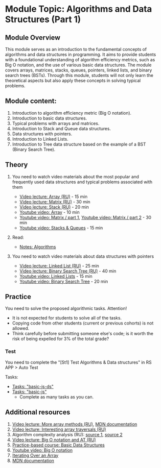 # Module Topic: Algorithms and Data Structures (Part 1)

## Module Overview

This module serves as an introduction to the fundamental concepts of algorithms and data structures in programming. It aims to provide students with a foundational understanding of algorithm efficiency metrics, such as Big O notation, and the use of various basic data structures. The module covers arrays, matrices, stacks, queues, pointers, linked lists, and binary search trees (BSTs). Through this module, students will not only learn the theoretical aspects but also apply these concepts in solving typical problems.

## Module content:

1. Introduction to algorithm efficiency metric (Big O notation).
2. Introduction to basic data structures.
3. Typical problems with arrays and matrices.
4. Introduction to Stack and Queue data structures.
5. Data structures with pointers.
6. Introduction to Linked Lists.
7. Introduction to Tree data structure based on the example of a BST (Binary Search Tree).

## Theory

1. You need to watch video materials about the most popular and frequently used data structures and typical problems associated with them
   - [Video lecture: Array (RU)](https://youtu.be/Jvm4ShU86yw) - 15 min
   - [Video lecture: Matrix (RU)](https://youtu.be/r8uHNxrfCwc) - 30 min
   - [Video lecture: Stack (RU)](https://youtu.be/TqlSlaMak8Y) - 20 min
   - [Youtube video: Array](https://youtu.be/txjmvEPlAtU?si=Y2sO3jcBcwR5NjLi) - 10 min
   - [Youtube video: Matrix / part 1](https://youtu.be/CDpJ4PIWAlE?si=jgFFSNyyZOKOiPY8), [Youtube video: Matrix / part 2](https://youtu.be/ajSXu2D2gzg?si=342sreFA-oqZcEQg) - 30 min
   - [Youtube video: Stacks & Queues](https://www.youtube.com/watch?v=1AJ4ldcH2t4) - 15 min
2. Read:
   - [Notes: Algorithms](./algorithms.md)

3. You need to watch video materials about data structures with pointers
   - [Video lecture: Linked List (RU)](https://youtu.be/NpcHTBOAId0) - 25 min
   - [Video lecture: Binary Search Tree (RU)](https://youtu.be/fnqUD4FTE5Q) - 40 min
   - [Youtube video: Linked Lists](https://www.youtube.com/watch?v=ChWWEncl76Y) - 15 min
   - [Youtube video: Binary Search Tree](https://www.youtube.com/watch?v=6JeuJRqKJrI) - 20 min

## Practice

You need to solve the proposed algorithmic tasks.
Attention!

- It is not expected for students to solve all of the tasks.
- Copying code from other students (current or previous cohorts) is not allowed.
- Think carefully before submitting someone else's code; is it worth the risk of being expelled for 3% of the total grade?

### Test

You need to complete the "[St1] Test Algorithms & Data structures" in RS APP > Auto Test

Tasks:

- [Tasks: "basic-js-ds"](https://github.com/AlreadyBored/basic-js-ds)
- [Tasks: "basic-js"](https://github.com/AlreadyBored/basic-js)
  - Complete as many tasks as you can.

## Additional resources

1. [Video lecture: More array methods (RU)](https://youtu.be/d8c-JgbpMHs), [MDN documentation](https://developer.mozilla.org/ru/docs/Web/JavaScript/Reference/Global_Objects/Array)
2. [Video lecture: Interesting array traversals (RU)](https://youtu.be/jM7aTyncf8Y)
3. Algorithm complexity analysis (RU): [source 1](https://tproger.ru/articles/computational-complexity-explained/), [source 2](https://tproger.ru/translations/algorithms-and-data-structures/)
4. [Video lecture: Big O notation and AT (RU)](https://www.youtube.com/watch?v=luExFPwQVOY)
5. [Practice-based course: Basic Data Structures](https://www.freecodecamp.org/learn/javascript-algorithms-and-data-structures/#basic-data-structures)
6. [Youtube video: Big O notation](https://youtu.be/3yUuo7TqMW8?si=00nLTn2st0Ntxgx7)
7. [Iterating Over an Array](https://javascript.plainenglish.io/understanding-the-different-ways-of-iterating-over-an-array-in-javascript-26851399c531)
8. [MDN documentation](https://developer.mozilla.org/en-US/docs/Web/JavaScript/Reference/Global_Objects/Array)

